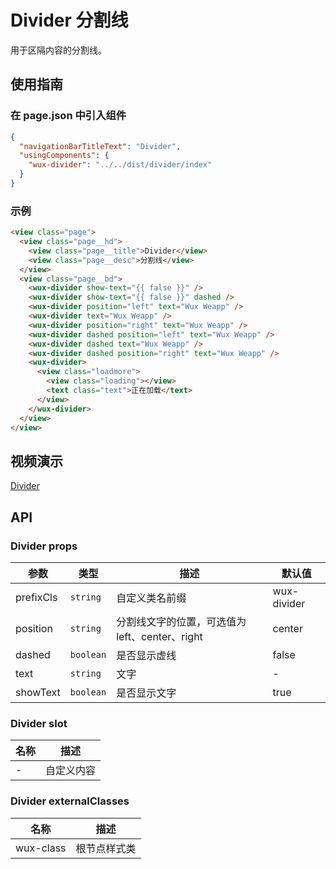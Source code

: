 # Divider 分割线

用于区隔内容的分割线。

## 使用指南

### 在 page.json 中引入组件

```json
{
  "navigationBarTitleText": "Divider",
  "usingComponents": {
    "wux-divider": "../../dist/divider/index"
  }
}
```

### 示例

```html
<view class="page">
  <view class="page__hd">
    <view class="page__title">Divider</view>
    <view class="page__desc">分割线</view>
  </view>
  <view class="page__bd">
    <wux-divider show-text="{{ false }}" />
    <wux-divider show-text="{{ false }}" dashed />
    <wux-divider position="left" text="Wux Weapp" />
    <wux-divider text="Wux Weapp" />
    <wux-divider position="right" text="Wux Weapp" />
    <wux-divider dashed position="left" text="Wux Weapp" />
    <wux-divider dashed text="Wux Weapp" />
    <wux-divider dashed position="right" text="Wux Weapp" />
    <wux-divider>
      <view class="loadmore">
        <view class="loading"></view>
        <text class="text">正在加载</text>
      </view>
    </wux-divider>
  </view>
</view>
```

## 视频演示

[Divider](./_media/divider.mp4 ':include :type=iframe width=375px height=667px')

## API

### Divider props

| 参数      | 类型      | 描述                                           | 默认值      |
| --------- | --------- | ---------------------------------------------- | ----------- |
| prefixCls | `string`  | 自定义类名前缀                                 | wux-divider |
| position  | `string`  | 分割线文字的位置，可选值为 left、center、right | center      |
| dashed    | `boolean` | 是否显示虚线                                   | false       |
| text      | `string`  | 文字                                           | -           |
| showText  | `boolean` | 是否显示文字                                   | true        |

### Divider slot

| 名称 | 描述       |
| ---- | ---------- |
| -    | 自定义内容 |

### Divider externalClasses

| 名称      | 描述         |
| --------- | ------------ |
| wux-class | 根节点样式类 |

